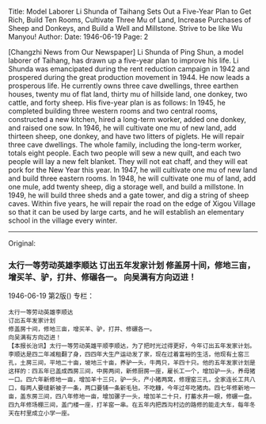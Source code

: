 Title: Model Laborer Li Shunda of Taihang Sets Out a Five-Year Plan to Get Rich, Build Ten Rooms, Cultivate Three Mu of Land, Increase Purchases of Sheep and Donkeys, and Build a Well and Millstone. Strive to be like Wu Manyou!
Author:
Date: 1946-06-19
Page: 2

[Changzhi News from Our Newspaper] Li Shunda of Ping Shun, a model laborer of Taihang, has drawn up a five-year plan to improve his life. Li Shunda was emancipated during the rent reduction campaign in 1942 and prospered during the great production movement in 1944. He now leads a prosperous life. He currently owns three cave dwellings, three earthen houses, twenty mu of flat land, thirty mu of hillside land, one donkey, two cattle, and forty sheep. His five-year plan is as follows: In 1945, he completed building three western rooms and two central rooms, constructed a new kitchen, hired a long-term worker, added one donkey, and raised one sow. In 1946, he will cultivate one mu of new land, add thirteen sheep, one donkey, and have two litters of piglets. He will repair three cave dwellings. The whole family, including the long-term worker, totals eight people. Each two people will sew a new quilt, and each two people will lay a new felt blanket. They will not eat chaff, and they will eat pork for the New Year this year. In 1947, he will cultivate one mu of new land and build three eastern rooms. In 1948, he will cultivate one mu of land, add one mule, add twenty sheep, dig a storage well, and build a millstone. In 1949, he will build three sheds and a gate tower, and dig a string of sheep caves. Within five years, he will repair the road on the edge of Xigou Village so that it can be used by large carts, and he will establish an elementary school in the village every winter.



<hr /> 

Original: 


### 太行一等劳动英雄李顺达  订出五年发家计划  修盖房十间，修地三亩，增买羊、驴，打井、修碾各一。  向吴满有方向迈进！

1946-06-19
第2版()
专栏：

    太行一等劳动英雄李顺达
    订出五年发家计划
    修盖房十间，修地三亩，增买羊、驴，打井、修碾各一。
    向吴满有方向迈进！
    【本报长治讯】太行一等劳动英雄平顺李顺达，为了把时光过得更好，今年订出五年发家计划。李顺达是四二年减租翻了身，四四年大生产运动发了家，现在过着富裕的生活，他现有土窑三孔，土房三间，平地二十亩，坡地三十亩，养驴一头，牛两只，羊四十只。他的五年发家计划是这样的：四五年已盖成西房三间，中房两间，新修厨房一座，雇长工一个，增加驴一头，养母猪一口。四六年新修地一亩，增加羊十三只，驴一头，产小猪两窝，修理窑三孔，全家连长工共八口，每两人要缝新被子一条，两口要铺一条新毛毡，不吃糠，今年过年吃猪肉。四七年修新地一亩，盖东房三间，四八年修地一亩，增加骡子一头，增加羊二十只，打蓄水井一眼，修碾一盘。四九年修场棚三间，盖门楼一座，打羊窑一串。在五年内把西沟村边的路修的能走大车，每年冬天在村里成立小学一座。

